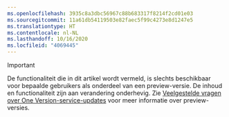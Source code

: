 ```yaml
---
ms.openlocfilehash: 3935c8a3dbc56967c88b683317f8214f2cd01e03
ms.sourcegitcommit: 11a61db54119503e82faec5f99c4273e8d1247e5
ms.translationtype: HT
ms.contentlocale: nl-NL
ms.lasthandoff: 10/16/2020
ms.locfileid: "4069445"
---
```

> [!IMPORTANT]
> De functionaliteit die in dit artikel wordt vermeld, is slechts beschikbaar voor bepaalde gebruikers als onderdeel van een preview-versie. De inhoud en functionaliteit zijn aan verandering onderhevig. Zie [Veelgestelde vragen over One Version-service-updates](https://docs.microsoft.com/dynamics365/unified-operations/fin-and-ops/get-started/one-version) voor meer informatie over preview-versies.
